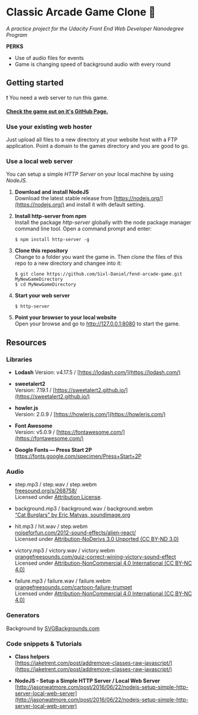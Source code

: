 # Classic Arcade Game Clone :space_invader:

*A practice project for the Udacity Front End Web Developer Nanodegree Program*

**PERKS**
- Use of audio files for events
- Game is changing speed of background audio with every round

## Getting started

:exclamation: You need a web server to run this game. 

[**Check the game out on it's GitHub Page.**](https://sixl-daniel.github.io/fend-arcade-game/)
### Use your existing web hoster
 Just upload all files to a new directory at your website host with a FTP application. Point a domain to the games directory and you are good to go.

### Use a local web server 
You can setup a simple *HTTP Server* on your local machine by using *NodeJS*.

1. **Download and install NodeJS**  
Download the latest stable release from [https://nodejs.org/](https://nodejs.org/) and install it with default setting.

2. **Install http-server from npm**  
Install the package *http-server* globally with the node package manager command line tool. Open a command prompt and enter:
    ```
    $ npm install http-server -g
    ```
3. **Clone this repository**  
Change to a folder you want the game in. Then clone the files of this repo to a new directory and changee into it:
    ```
    $ git clone https://github.com/Sixl-Daniel/fend-arcade-game.git MyNewGameDirectory
    $ cd MyNewGameDirectory
    ```
3. **Start your web server**
    ```
    $ http-server
    ```
5. **Point your browser to your local website**  
Open your browse and go to http://127.0.0.1:8080 to start the game.  
## Resources

### Libraries

- **Lodash**
Version: v4.17.5 / [https://lodash.com/](https://lodash.com/)

- **sweetalert2**  
Version: 7.19.1 / [https://sweetalert2.github.io/](https://sweetalert2.github.io/)

- **howler.js**  
Version: 2.0.9 / [https://howlerjs.com/](https://howlerjs.com/)

- **Font Awesome**  
Version: v5.0.9 / [https://fontawesome.com/](https://fontawesome.com/)

- **Google Fonts — Press Start 2P**  
https://fonts.google.com/specimen/Press+Start+2P
### Audio

- step.mp3 / step.wav / step.webm  
[freesound.org/s/268758/](https://freesound.org/s/268758/)  
Licensed under [Attribution License](https://creativecommons.org/licenses/by/3.0/).

- background.mp3 / background.wav / background.webm  
[“Cat Burglars” by Eric Matyas, soundimage.org](http://soundimage.org/)

- hit.mp3 / hit.wav / step.webm  
[noiseforfun.com/2012-sound-effects/alien-react/](http://www.noiseforfun.com/2012-sound-effects/alien-react/)  
Licensed under [Attribution-NoDerivs 3.0 Unported (CC BY-ND 3.0)](https://creativecommons.org/licenses/by-nc/4.0/)

- victory.mp3 / victory.wav / victory.webm  
[orangefreesounds.com/quiz-correct-wining-victory-sound-effect](http://www.orangefreesounds.com/quiz-correct-wining-victory-sound-effect/)  
Licensed under [Attribution-NonCommercial 4.0 International (CC BY-NC 4.0)](https://creativecommons.org/licenses/by-nc/4.0/)

- failure.mp3 / failure.wav / failure.webm  
[orangefreesounds.com/cartoon-failure-trumpet](http://www.orangefreesounds.com/cartoon-failure-trumpet/)  
Licensed under [Attribution-NonCommercial 4.0 International (CC BY-NC 4.0)](https://creativecommons.org/licenses/by-nc/4.0/)

### Generators

Background by [SVGBackgrounds.com](https://www.svgbackgrounds.com/)

### Code snippets & Tutorials

- **Class helpers**  
[https://jaketrent.com/post/addremove-classes-raw-javascript/](https://jaketrent.com/post/addremove-classes-raw-javascript/)

- **NodeJS - Setup a Simple HTTP Server / Local Web Server**  
[http://jasonwatmore.com/post/2016/06/22/nodejs-setup-simple-http-server-local-web-server](http://jasonwatmore.com/post/2016/06/22/nodejs-setup-simple-http-server-local-web-server)